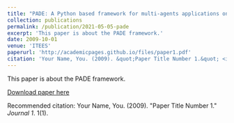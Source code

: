 ```yaml
---
title: "PADE: A Python based framework for multi-agents applications on power systems"
collection: publications
permalink: /publication/2021-05-05-pade
excerpt: 'This paper is about the PADE framework.'
date: 2009-10-01
venue: 'ITEES'
paperurl: 'http://academicpages.github.io/files/paper1.pdf'
citation: 'Your Name, You. (2009). &quot;Paper Title Number 1.&quot; <i>Journal 1</i>. 1(1).'
---
```


This paper is about the PADE framework.

[Download paper here](http://academicpages.github.io/files/paper1.pdf)

Recommended citation: Your Name, You. (2009). "Paper Title Number 1." <i>Journal 1</i>. 1(1).